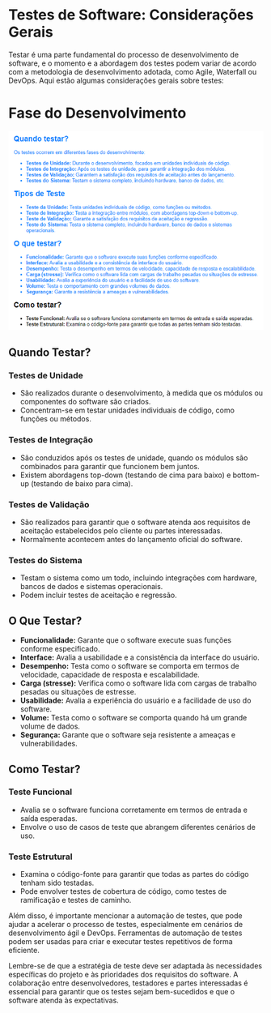 # Testes de Software: Considerações Gerais

Testar é uma parte fundamental do processo de desenvolvimento de software, e o momento e a abordagem dos testes podem variar de acordo com a metodologia de desenvolvimento adotada, como Agile, Waterfall ou DevOps. Aqui estão algumas considerações gerais sobre testes:

# Fase do Desenvolvimento

![Testes de Software](ScreenshotFasesDoDesenvolvimento.png)

## Quando Testar?

### Testes de Unidade
- São realizados durante o desenvolvimento, à medida que os módulos ou componentes do software são criados.
- Concentram-se em testar unidades individuais de código, como funções ou métodos.

### Testes de Integração
- São conduzidos após os testes de unidade, quando os módulos são combinados para garantir que funcionem bem juntos.
- Existem abordagens top-down (testando de cima para baixo) e bottom-up (testando de baixo para cima).

### Testes de Validação
- São realizados para garantir que o software atenda aos requisitos de aceitação estabelecidos pelo cliente ou partes interessadas.
- Normalmente acontecem antes do lançamento oficial do software.

### Testes do Sistema
- Testam o sistema como um todo, incluindo integrações com hardware, bancos de dados e sistemas operacionais.
- Podem incluir testes de aceitação e regressão.

## O Que Testar?

- **Funcionalidade:** Garante que o software execute suas funções conforme especificado.
- **Interface:** Avalia a usabilidade e a consistência da interface do usuário.
- **Desempenho:** Testa como o software se comporta em termos de velocidade, capacidade de resposta e escalabilidade.
- **Carga (stresse):** Verifica como o software lida com cargas de trabalho pesadas ou situações de estresse.
- **Usabilidade:** Avalia a experiência do usuário e a facilidade de uso do software.
- **Volume:** Testa como o software se comporta quando há um grande volume de dados.
- **Segurança:** Garante que o software seja resistente a ameaças e vulnerabilidades.

## Como Testar?

### Teste Funcional
- Avalia se o software funciona corretamente em termos de entrada e saída esperadas.
- Envolve o uso de casos de teste que abrangem diferentes cenários de uso.

### Teste Estrutural
- Examina o código-fonte para garantir que todas as partes do código tenham sido testadas.
- Pode envolver testes de cobertura de código, como testes de ramificação e testes de caminho.

Além disso, é importante mencionar a automação de testes, que pode ajudar a acelerar o processo de testes, especialmente em cenários de desenvolvimento ágil e DevOps. Ferramentas de automação de testes podem ser usadas para criar e executar testes repetitivos de forma eficiente.

Lembre-se de que a estratégia de teste deve ser adaptada às necessidades específicas do projeto e às prioridades dos requisitos do software. A colaboração entre desenvolvedores, testadores e partes interessadas é essencial para garantir que os testes sejam bem-sucedidos e que o software atenda às expectativas.
